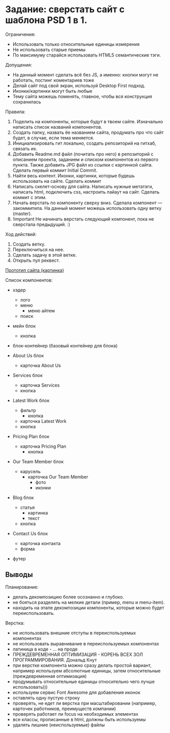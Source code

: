 # Задание: сверстать сайт с шаблона PSD 1 в 1.

Ограничения:
- Использовать только относительные единицы измерения
- Не использовать старые приемы
- По максимуму старайся использовать HTML5 семантические тэги.

Допущения:
- На данный момент сделать всё без JS, а именно: кнопки могут не работать, постинг коментариев тоже
- Делай сайт под свой экран, используй Desktop First подход.
- Иконки/картинки могут быть любые
- Тему сайта можешь поменять, главное, чтобы вся конструкция сохранилась

Правила:
1. Поделить на компоненты, которые будут в твоем сайте. Изначально написать список названий компонентов.
2. Создать папку, назвать  ёе названием сайта, продумать про что сайт будет, в случае, если тема меняется.
3. Инициализировать гит локально, создать репозиторий на гитхаб, связать их.
4. Добавить Readme.md файл (почитать про него) в репозиторий с описанием проекта, заданием и списком компонентов из первого пункта. Также добавить JPG файл из ссылки с картинкой сайта. Сделать первый коммит Initial Commit.
5. Найти весь контент. Иконки, картинки, которые будешь использовать на сайте. Сделать коммит
6. Написать скелет-основу для сайта. Написать нужные метатэги, написать html, подключить css, настроить лайаут на сайт. Сделать коммит с этим.
7. Начать верстать по компоненту сверху вниз. Сделала компонент — закоммитила. На данный момент можешь использовать одну ветку (master).
8. !important Не начинать верстать следующий компонент, пока не сверстала предыдущий. :)

Ход действий:
1. Создать ветку.
2. Переключиться на нее.
3. Сделать задачу в этой ветке.
4. Открыть пул реквест.

[Прототип сайта (картинка)](prototype/web-dev-project.jpg)

Список компонентов:

- хэдер
  - лого
  - меню
    - меню айтем
  - поиск
- мейн блок
  - кнопка

- блок-контейнер (базовый контейнер для блока)

- About Us блок
  - карточка About Us
- Services блок
  - карточка Services
  - кнопка 
- Latest Work блок
  - фильтр
    - кнопка
  - карточка Latest Work
  - кнопка
- Pricing Plan блок
  - карточка Pricing Plan
    - кнопка
- Our Team Member блок
  - карусель
    - карточка Our Team Member
      - фото
      - иконки
- Blog блок
  - статья
    - картинка
    - текст
  - кнопка
- Contact Us блок
  - карточка контакта
  - форма
- футер

## Выводы

Планирование:
- делать декомпозицию более осознанно и глубоко.
- не бояться разделять на мелкие детали (пример, menu и menu-item).
- находить на этапе декомпозиции компоненты, которые можно будет переиспользовать.

Верстка:
- не использовать внешние отступы в переиспользуемых компонентах
- не использовать выравнивание в переиспользуемых компонентах
- латиница в коде - ... на проде
- ПРЕЖДЕВРЕМЕННАЯ ОПТИМИЗАЦИЯ - КОРЕНЬ ВСЕХ ЗОЛ ПРОГРАММИРОВАНИЯ. Дональд Кнут
- при верстке компонента можно сразу делать простой вариант, например используем абсолютные единицы, затем относительные (преждевременная оптимизация)
- продумывать относительные единицы относительно чего лучше использовать)))
- используем сервис Font Awesome для добавления иконок
- оставлять одну пустую строку
- проверять, не едет ли верстка при масштабировании (например, карточек работников, преимуществ компании)
- проверять работает ли focus на необходимых элементах
- все классы, прописанные в html, должны быть используемы
- удалять лишние (неиспользуемые) файлы


 
